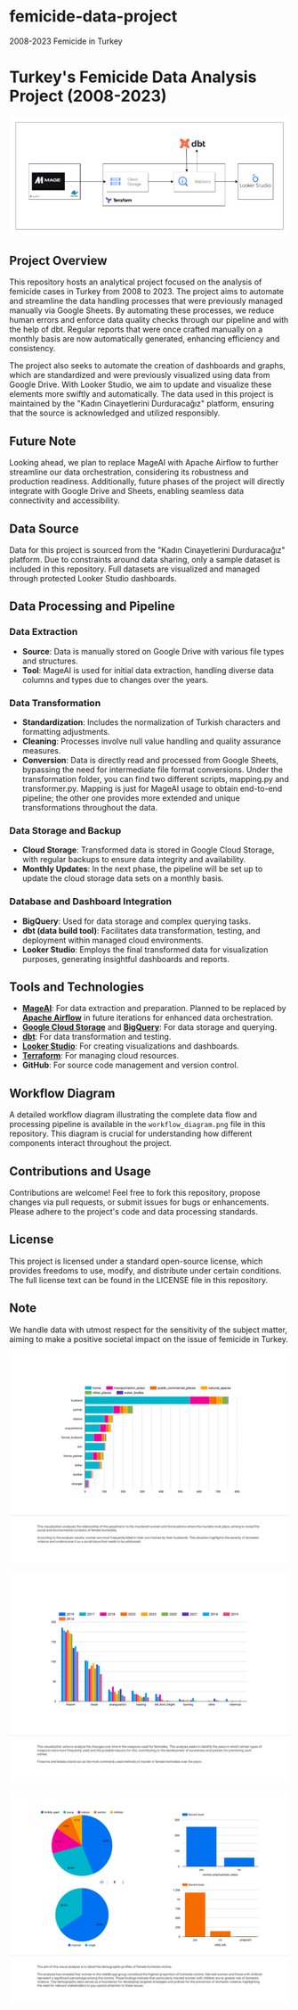 # femicide-data-project
2008-2023 Femicide in Turkey

# Turkey's Femicide Data Analysis Project (2008-2023)

![Workflow Diagram](workflow_diagram.png)

## Project Overview
This repository hosts an analytical project focused on the analysis of femicide cases in Turkey from 2008 to 2023. The project aims to automate and streamline the data handling processes that were previously managed manually via Google Sheets. By automating these processes, we reduce human errors and enforce data quality checks through our pipeline and with the help of dbt. Regular reports that were once crafted manually on a monthly basis are now automatically generated, enhancing efficiency and consistency.

The project also seeks to automate the creation of dashboards and graphs, which are standardized and were previously visualized using data from Google Drive. With Looker Studio, we aim to update and visualize these elements more swiftly and automatically. The data used in this project is maintained by the "Kadın Cinayetlerini Durduracağız" platform, ensuring that the source is acknowledged and utilized responsibly.

## Future Note
Looking ahead, we plan to replace MageAI with Apache Airflow to further streamline our data orchestration, considering its robustness and production readiness. Additionally, future phases of the project will directly integrate with Google Drive and Sheets, enabling seamless data connectivity and accessibility.

## Data Source
Data for this project is sourced from the "Kadın Cinayetlerini Durduracağız" platform. Due to constraints around data sharing, only a sample dataset is included in this repository. Full datasets are visualized and managed through protected Looker Studio dashboards.

## Data Processing and Pipeline

### Data Extraction
- **Source**: Data is manually stored on Google Drive with various file types and structures.
- **Tool**: MageAI is used for initial data extraction, handling diverse data columns and types due to changes over the years.

### Data Transformation
- **Standardization**: Includes the normalization of Turkish characters and formatting adjustments.
- **Cleaning**: Processes involve null value handling and quality assurance measures.
- **Conversion**: Data is directly read and processed from Google Sheets, bypassing the need for intermediate file format conversions. Under the transformation folder, you can find two different scripts, mapping.py and transformer.py. Mapping is just for MageAI usage to obtain end-to-end pipeline; the other one provides more extended and unique transformations throughout the data.

### Data Storage and Backup
- **Cloud Storage**: Transformed data is stored in Google Cloud Storage, with regular backups to ensure data integrity and availability.
- **Monthly Updates**: In the next phase, the pipeline will be set up to update the cloud storage data sets on a monthly basis.

### Database and Dashboard Integration
- **BigQuery**: Used for data storage and complex querying tasks.
- **dbt (data build tool)**: Facilitates data transformation, testing, and deployment within managed cloud environments.
- **Looker Studio**: Employs the final transformed data for visualization purposes, generating insightful dashboards and reports.

## Tools and Technologies
- **[MageAI](https://mage.ai/docs)**: For data extraction and preparation. Planned to be replaced by **[Apache Airflow](https://airflow.apache.org/)** in future iterations for enhanced data orchestration.
- **[Google Cloud Storage](https://cloud.google.com/storage)** and **[BigQuery](https://cloud.google.com/bigquery/docs)**: For data storage and querying.
- **[dbt](https://docs.getdbt.com/)**: For data transformation and testing.
- **[Looker Studio](https://support.google.com/lookerstudio)**: For creating visualizations and dashboards.
- **[Terraform](https://www.terraform.io/docs)**: For managing cloud resources.
- **GitHub**: For source code management and version control.

## Workflow Diagram
A detailed workflow diagram illustrating the complete data flow and processing pipeline is available in the `workflow_diagram.png` file in this repository. This diagram is crucial for understanding how different components interact throughout the project.

## Contributions and Usage
Contributions are welcome! Feel free to fork this repository, propose changes via pull requests, or submit issues for bugs or enhancements. Please adhere to the project's code and data processing standards.

## License
This project is licensed under a standard open-source license, which provides freedoms to use, modify, and distribute under certain conditions. The full license text can be found in the LICENSE file in this repository.

## Note
We handle data with utmost respect for the sensitivity of the subject matter, aiming to make a positive societal impact on the issue of femicide in Turkey.

![Visualization Analyzes](visualization_analyzes_1.png)

![Visualization Analyzes](visualization_analyzes_2.png)

![Visualization Analyzes](visualization_analyzes_3.png)
